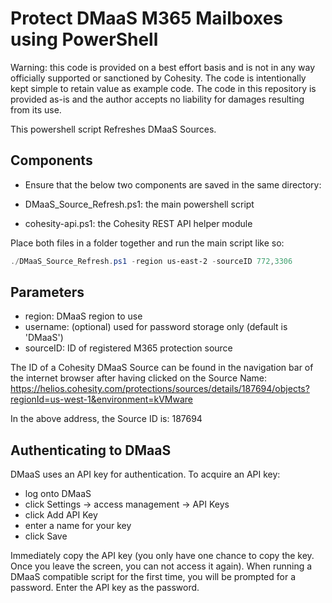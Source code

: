 # Protect DMaaS M365 Mailboxes using PowerShell

Warning: this code is provided on a best effort basis and is not in any way officially supported or sanctioned by Cohesity. The code is intentionally kept simple to retain value as example code. The code in this repository is provided as-is and the author accepts no liability for damages resulting from its use.

This powershell script Refreshes DMaaS Sources.

## Components
* Ensure that the below two components are saved in the same directory:

* DMaaS_Source_Refresh.ps1: the main powershell script
* cohesity-api.ps1: the Cohesity REST API helper module

Place both files in a folder together and run the main script like so:

```powershell
./DMaaS_Source_Refresh.ps1 -region us-east-2 -sourceID 772,3306
```

## Parameters

* region: DMaaS region to use
* username: (optional) used for password storage only (default is 'DMaaS')
* sourceID: ID of registered M365 protection source

The ID of a Cohesity DMaaS Source can be found in the navigation bar of the internet browser after having clicked on the Source Name:
https://helios.cohesity.com/protections/sources/details/187694/objects?regionId=us-west-1&environment=kVMware

In the above address, the Source ID is: 187694

## Authenticating to DMaaS

DMaaS uses an API key for authentication. To acquire an API key:

* log onto DMaaS
* click Settings -> access management -> API Keys
* click Add API Key
* enter a name for your key
* click Save

Immediately copy the API key (you only have one chance to copy the key. Once you leave the screen, you can not access it again). When running a DMaaS compatible script for the first time, you will be prompted for a password. Enter the API key as the password.
